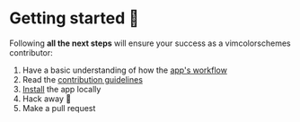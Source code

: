 # Getting started 🚀

Following **all the next steps** will ensure your success as a vimcolorschemes contributor:

1. Have a basic understanding of how the [app's workflow](/workflow)
2. Read the [contribution guidelines](/contribute)
3. [Install](/install) the app locally
4. Hack away 🚀
5. Make a pull request
